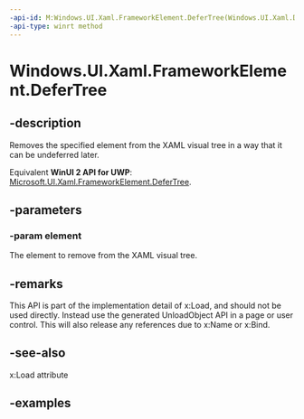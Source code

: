```yaml
---
-api-id: M:Windows.UI.Xaml.FrameworkElement.DeferTree(Windows.UI.Xaml.DependencyObject)
-api-type: winrt method
---
```


<!-- Method syntax.
public void FrameworkElement.DeferTree(DependencyObject element)
-->

# Windows.UI.Xaml.FrameworkElement.DeferTree


## -description

Removes the specified element from the XAML visual tree in a way that it can be undeferred later.

Equivalent **WinUI 2 API for UWP**: [Microsoft.UI.Xaml.FrameworkElement.DeferTree](/windows/winui/api/microsoft.ui.xaml.frameworkelement.defertree).

## -parameters

### -param element

The element to remove from the XAML visual tree.

## -remarks

This API is part of the implementation detail of x:Load, and should not be used directly. Instead use the generated UnloadObject API in a page or user control. This will also release any references due to x:Name or x:Bind.

## -see-also

x:Load attribute

## -examples

